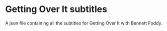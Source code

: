 # Getting Over It subtitles

A json file containing all the subtitles for Getting Over It with Bennett Foddy.
